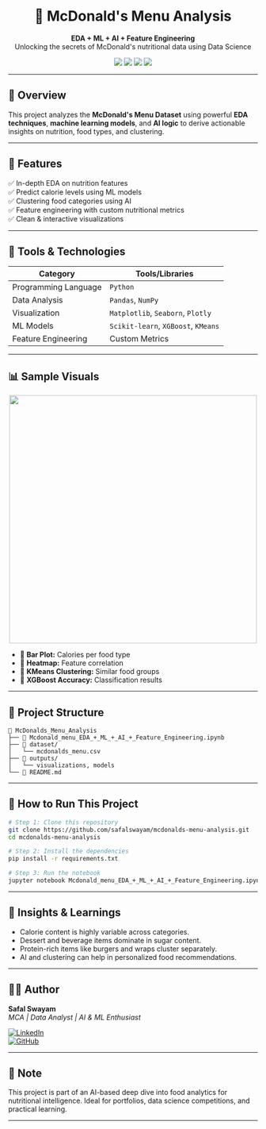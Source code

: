 
<h1 align="center">🍔 McDonald's Menu Analysis</h1>
<p align="center">
  <b>EDA + ML + AI + Feature Engineering</b><br>
  Unlocking the secrets of McDonald's nutritional data using Data Science
</p>

<p align="center">
  <img src="https://img.shields.io/badge/Language-Python-blue?style=flat-square" />
  <img src="https://img.shields.io/badge/Library-Scikit--Learn-yellow?style=flat-square" />
  <img src="https://img.shields.io/badge/Visualization-Matplotlib%20|%20Seaborn%20|%20Plotly-brightgreen?style=flat-square" />
  <img src="https://img.shields.io/badge/Machine%20Learning-XGBoost%20|%20KMeans-red?style=flat-square" />
</p>

---

## 📌 Overview

This project analyzes the **McDonald's Menu Dataset** using powerful **EDA techniques**, **machine learning models**, and **AI logic** to derive actionable insights on nutrition, food types, and clustering.

---

## 🧠 Features

✅ In-depth EDA on nutrition features  
✅ Predict calorie levels using ML models  
✅ Clustering food categories using AI  
✅ Feature engineering with custom nutritional metrics  
✅ Clean & interactive visualizations  

---

## 🧪 Tools & Technologies

| Category             | Tools/Libraries                      |
|----------------------|--------------------------------------|
| Programming Language | `Python`                             |
| Data Analysis        | `Pandas`, `NumPy`                    |
| Visualization        | `Matplotlib`, `Seaborn`, `Plotly`   |
| ML Models            | `Scikit-learn`, `XGBoost`, `KMeans` |
| Feature Engineering  | Custom Metrics                       |

---

## 📊 Sample Visuals

<p align="center">
  <img src="https://user-images.githubusercontent.com/82999558/211193918-63cc1dd1-91be-4a1b-a685-61ed014c232f.png" width="500"/>
</p>

- 📌 **Bar Plot:** Calories per food type  
- 📌 **Heatmap:** Feature correlation  
- 📌 **KMeans Clustering:** Similar food groups  
- 📌 **XGBoost Accuracy:** Classification results  

---

## 📂 Project Structure

```
📁 McDonalds_Menu_Analysis
├── 📘 Mcdonald_menu_EDA_+_ML_+_AI_+_Feature_Engineering.ipynb
├── 📁 dataset/
│   └── mcdonalds_menu.csv
├── 📁 outputs/
│   └── visualizations, models
└── 📄 README.md
```

---

## 🚀 How to Run This Project

```bash
# Step 1: Clone this repository
git clone https://github.com/safalswayam/mcdonalds-menu-analysis.git
cd mcdonalds-menu-analysis

# Step 2: Install the dependencies
pip install -r requirements.txt

# Step 3: Run the notebook
jupyter notebook Mcdonald_menu_EDA_+_ML_+_AI_+_Feature_Engineering.ipynb
```

---

## 🌟 Insights & Learnings

- Calorie content is highly variable across categories.
- Dessert and beverage items dominate in sugar content.
- Protein-rich items like burgers and wraps cluster separately.
- AI and clustering can help in personalized food recommendations.

---

## 👨‍💻 Author

**Safal Swayam**  
_MCA | Data Analyst | AI & ML Enthusiast_

[![LinkedIn](https://img.shields.io/badge/LinkedIn-blue?style=flat-square&logo=linkedin)](https://www.linkedin.com/in/safal-swayam-530025304/)  
[![GitHub](https://img.shields.io/badge/GitHub-black?style=flat-square&logo=github)](https://github.com/safalswayam)

---

## 📌 Note

This project is part of an AI-based deep dive into food analytics for nutritional intelligence. Ideal for portfolios, data science competitions, and practical learning.

---
